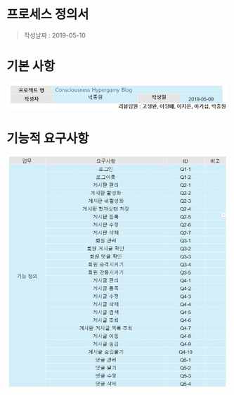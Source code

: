**프로세스 정의서**
=======================================
>작성날짜 : 2019-05-10

**기본 사항**
=======================================

![Alt text](/images/6.Process_Definition_Document/Basic.jpg "Basic")

**기능적 요구사항**
=======================================

![Alt text](/images/6.Process_Definition_Document/Function_Requirement.jpg "Function_Requirement")

